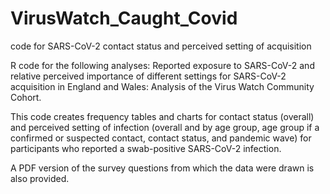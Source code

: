# VirusWatch_Caught_Covid
code for SARS-CoV-2 contact status and perceived setting of acquisition

R code for the following analyses: Reported exposure to SARS-CoV-2 and relative perceived importance of different settings for SARS-CoV-2 acquisition in England and Wales: Analysis of the Virus Watch Community Cohort. 

This code creates frequency tables and charts for contact status (overall) and perceived setting of infection (overall and by age group, age group if a confirmed or suspected contact, contact status, and pandemic wave) for participants who reported a swab-positive SARS-CoV-2 infection.

A PDF version of the survey questions from which the data were drawn is also provided.
